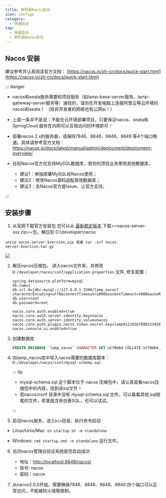 ```yaml
---
title: 单机版Nacos启动
icon: config2
category:
  - 快速启动
tag:
  - 快速启动
  - 单机版Nacos启动
---
```

<!-- #region base -->
## Nacos 安装

建议参考并认真阅读官方文档： [https://nacos.io/zh-cn/docs/quick-start.html](https://nacos.io/zh-cn/docs/quick-start.html)

::: danger 

- nacos和seata服务需要和项目服务（如lamp-base-server服务、lamp-gatwway-server服务等）通信的，请勿在开发电脑上连接阿里云等云环境的nacos和seata！ （除非开发者的网络也有公网ip！）
- 上面一条并不是说：不能在云环境部署项目，只要保证nacos、seata和SpringCloud 服务在内网可以互相访问的环境即可！
- 部署nacos 2.x的服务器，请保持7848、8848、9848、9849  等4个端口畅通。具体请参考官方文档： https://nacos.io/docs/latest/manual/admin/deployment/deployment-overview/
- 目前Nacos官方仅支持MySQL数据库，若你的项目业务使用其他数据库，
  
  - 建议1：单独部署MySQL给Nacos使用；
  - 建议2：修改Nacos源码适配其他数据库；
  - 建议3：去Nacos官方提Issue，让官方支持。

:::

## 安装步骤

1. 从官网下载官方安装包
   您可以从 [最新稳定版本](https://github.com/alibaba/nacos/releases) 下载==nacos-server-xxx.zip==包，解压到 D:\developer\nacos

```shell
unzip nacos-server-$version.zip 或者 tar -xvf nacos-server-$version.tar.gz
```

![](/images/start/nacos目录介绍.png)

2. 解压nacos压缩包， 进入nacos文件夹，并修改`D:/developer/nacos/conf/application.properties` 文件, 修复配置：

    ```properties
    spring.datasource.platform=mysql
    db.num=1
    db.url.0=jdbc:mysql://127.0.0.1:3306/lamp_nacos?characterEncoding=utf8&connectTimeout=1000&socketTimeout=3000&autoReconnect=true
    db.user=root
    db.password=root
    
    nacos.core.auth.enabled=true
    nacos.core.auth.server.identity.key=nacos
    nacos.core.auth.server.identity.value=nacos
    nacos.core.auth.plugin.nacos.token.secret.key=lamp012345678901234567890123456789012345678901234567890123456789
    nacos.console.ui.enabled=true
    ```

3. 创建数据库

   ```sql
   CREATE DATABASE `lamp_nacos` CHARACTER SET utf8mb4 COLLATE utf8mb4_general_ci;
   ```

4. 向lamp_nacos库中导入nacos需要的数据库脚本： `D:/developer/nacos/conf/mysql-schema.sql`  

   ::: tip

   - mysql-schema.sql 这个脚本位于 nacos 压缩包中，请认真查看nacos压缩包中的内容，找到该sql文件！
   - 若nacos/conf 目录中没有 mysql-schema.sql 文件，可以看看其他.sql结尾的文件，若里面含有创表SQL，也可以试试。
   
   :::
   
5. 启动nacos服务，进入`bin`目录，执行命令启动

- Linux/Unix/Mac: `sh startup.sh -m standalone`

- Windows: `cmd startup.cmd -m standalone` 运行文件。
6. 访问nacos管理台验证系统是否启动成功
   - 地址：[http://localhost:8848/nacos/](http://localhost:8848/nacos/)
   - 账号:   nacos
   - 密码：nacos

7. 从nacos2.0.0开始，需要确保7848、8848、9848、9849 四个端口可以正常访问，不能被防火墙等限制。
<!-- #endregion base -->
